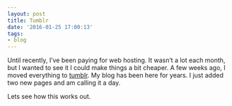 ```yaml
---
layout: post
title: Tumblr
date: '2016-01-25 17:00:13'
tags:
- blog
---
```


Until recently, I’ve been paying for web hosting. It wasn’t a lot each month, but I wanted to see it I could make things a bit cheaper. A few weeks ago, I moved everything to [tumblr](https://www.tumblr.com/). My blog has been here for years. I just added two new pages and am calling it a day.

Lets see how this works out.

